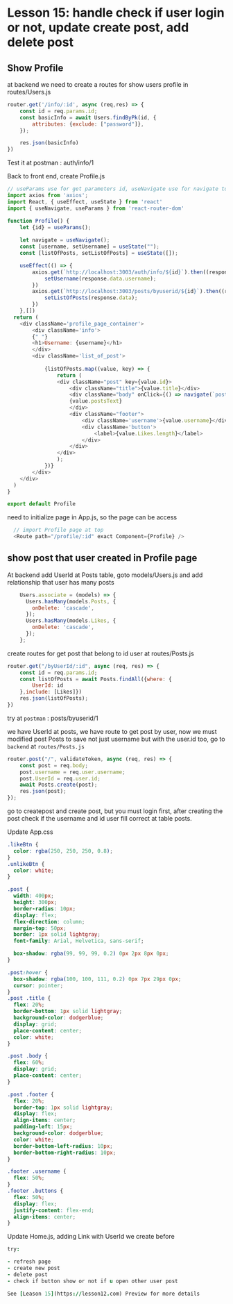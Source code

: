 # Lesson 15: handle check if user login or not, update create post, add delete post

## Show Profile

at backend we need to create a routes for show users profile in routes/Users.js

```javascript
router.get('/info/:id', async (req,res) => {
    const id = req.params.id;
    const basicInfo = await Users.findByPk(id, {
        attributes: {exclude: ["password"]},    
    });

    res.json(basicInfo)
})
```

Test it at postman : auth/info/1

Back to front end, create Profile.js

```javascript
// useParams use for get parameters id, useNavigate use for navigate to detail post when user click on it, useState object and variabel use for place to place responses we get in useEffect, useEffect use for rendering something inside it when page accessing, and map use to show data.
import axios from 'axios';
import React, { useEffect, useState } from 'react'
import { useNavigate, useParams } from 'react-router-dom'

function Profile() {
    let {id} = useParams();
    
    let navigate = useNavigate();
    const [username, setUsername] = useState("");
    const [listOfPosts, setListOfPosts] = useState([]);

    useEffect(() => {
        axios.get(`http://localhost:3003/auth/info/${id}`).then((response) => {
            setUsername(response.data.username);
        })
        axios.get(`http://localhost:3003/posts/byuserid/${id}`).then((response) => {
            setListOfPosts(response.data);
        })
    },[])
  return (
    <div className='profile_page_container'>
        <div className='info'>
        {" "}
        <h1>Username: {username}</h1>
        </div>
        <div className='list_of_post'>
            
            {listOfPosts.map((value, key) => {
                return (
                <div className="post" key={value.id}>
                    <div className="title">{value.title}</div>
                    <div className="body" onClick={() => navigate(`post/${value.id}`)}>
                    {value.postsText}
                    </div>
                    <div className="footer">
                        <div className='username'>{value.username}</div>
                        <div className='button'>
                            <label>{value.Likes.length}</label>
                        </div>
                    </div>
                </div>
                );
            })}
        </div>
    </div>
  )
}

export default Profile
```

need to initialize page in App.js, so the page can be access

```javascript
  // import Profile page at top
  <Route path="/profile/:id" exact Component={Profile} />
```

## show post that user created in Profile page

At backend add UserId at Posts table, goto models/Users.js and add relationship that user has many posts

```javascript
    Users.associate = (models) => {
      Users.hasMany(models.Posts, {
        onDelete: 'cascade',
      });
      Users.hasMany(models.Likes, {
        onDelete: 'cascade',
      });
    };
```

create routes for get post that belong to id user at routes/Posts.js

```javascript
router.get("/byUserId/:id", async (req, res) => {
    const id = req.params.id;
    const listOfPosts = await Posts.findAll({where: {
        UserId: id
    },include: [Likes]})
    res.json(listOfPosts);
})
```

try at `postman` : posts/byuserid/1

we have UserId at posts, we have route to get post by user, now we must modified post Posts to save not just username but with the user.id too, go to `backend` at `routes/Posts.js`

```javascript
router.post("/", validateToken, async (req, res) => {
    const post = req.body;
    post.username = req.user.username;
    post.UserId = req.user.id;
    await Posts.create(post);
    res.json(post);
});
```

go to createpost and create post, but you must login first, after creating the post check if the username and id user fill correct at table posts.

Update App.css

```css
.likeBtn {
  color: rgba(250, 250, 250, 0.8);
}
.unlikeBtn {
  color: white;
}

.post {
  width: 400px;
  height: 300px;
  border-radius: 10px;
  display: flex;
  flex-direction: column;
  margin-top: 50px;
  border: 1px solid lightgray;
  font-family: Arial, Helvetica, sans-serif;

  box-shadow: rgba(99, 99, 99, 0.2) 0px 2px 8px 0px;
}

.post:hover {
  box-shadow: rgba(100, 100, 111, 0.2) 0px 7px 29px 0px;
  cursor: pointer;
}
.post .title {
  flex: 20%;
  border-bottom: 1px solid lightgray;
  background-color: dodgerblue;
  display: grid;
  place-content: center;
  color: white;
}

.post .body {
  flex: 60%;
  display: grid;
  place-content: center;
}

.post .footer {
  flex: 20%;
  border-top: 1px solid lightgray;
  display: flex;
  align-items: center;
  padding-left: 15px;
  background-color: dodgerblue;
  color: white;
  border-bottom-left-radius: 10px;
  border-bottom-right-radius: 10px;
}

.footer .username {
  flex: 50%;
}
.footer .buttons {
  flex: 50%;
  display: flex;
  justify-content: flex-end;
  align-items: center;
}
```

Update Home.js, adding Link with UserId we create before

```j
try:

- refresh page
- create new post
- delete post
- check if button show or not if u open other user post

See [Leason 15](https://lesson12.com) Preview for more details

